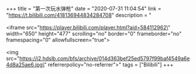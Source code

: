 +++
title = "第一次玩水弹枪"
date = "2020-07-31 11:04:54"
link = "https://t.bilibili.com/418136944834284708"
description = "<br><br><iframe src=\"https://player.bilibili.com/player.html?aid=584112962\" width=\"650\" height=\"477\" scrolling=\"no\" border=\"0\" frameborder=\"no\" framespacing=\"0\" allowfullscreen=\"true\"></iframe><br><br><img src=\"https://i2.hdslb.com/bfs/archive/014d363bef25ed5797f99baf4549a6e4d8a25ae6.jpg\" referrerpolicy=\"no-referrer\">"
tags = ["Bilibili"]
+++
